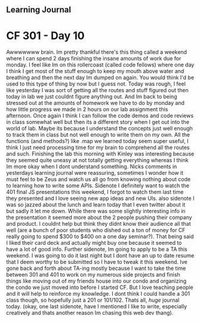 ## Learning Journal
# CF 301 - Day 10

Awwwwwww brain. Im pretty thankful there's this thing called a weekend where I can spend 2 days finishing the insane amounts of work due for monday. I feel like Im on this rollercoast (called code fellows) where one day I think I get most of the stuff enough to keep my mouth above water and breathing and then the next day Im dumped on again. You would think I'd be used to this type of thing by now but I guess not.  Today was rough, I feel like yesterday I was sort of getting all the routes and stuff figured out then today in lab we just couldnt figure anything out. And Im back to being stressed out at the amounts of homework we have to do by monday and how little progress we made in 2 hours on our lab assignment this afternoon. Once again I think I can follow the code demos and code reviews in class somewhat well but then its a different story when I get out into the world of lab. Maybe its because I understand the concepts just well enough to track them in class but not well enough to write them on my own. All the functions (and methods?) like .map we learned today seem super useful, I think I just need processing time for my brain to comprehend all the routes and such. Finishing the lab this morning with Kinley was interesting because they seemed quite uneasy at not totally getting everything whereas I think Im more okay when I dont understand something. Nicks comments in yesterdays learning journal were reassuring, sometimes I wonder how it must feel to be Zeus and watch us all go from knowing nothing about code to learning how to write some APIs. Sidenote I definitely want to watch the 401 final JS presentations this weekend, I forgot to watch them last time they presented and I love seeing new app ideas and new UIs. also sidenote I was so jazzed about the lunch and learn today that I even twitter about it but sadly it let me down. While there was some slightly interesting info in the presentation it seemed more about the 2 people pushing their company and product. I couldnt help but think they didnt know their audience all that well (are a bunch of poor students who dished out a ton of money for CF really going to spend $300 to $400 on a one day seminar?). That being said I liked their card deck and actually might buy one because it seemed to have a lot of good info. Further sidenote, Im going to apply to be a TA this weekend. I was going to do it last night but I dont have an up to date resume that I deem worthy to be submitted so I have to tweak it this weekend. Ive gone back and forth about TA-ing mostly because I want to take the time between 301 and 401 to work on my numerous side projects and finish things like moving out of my friends house into our condo and organizing the condo we just moved into before I started CF. But I love teaching people and it will help to reinforce my knowledge. I dont think I could handle a 301 class though, so hopefully just a 201 or 101/102. Thats all, *huge* journal today. (okay, one last sidenote, have I mentioned I like to write, especially creatively and thats another reason Im chasing this web dev thang).
